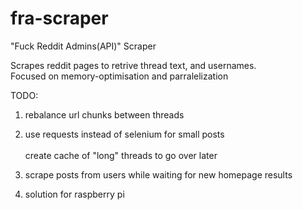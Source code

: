 # fra-scraper
"Fuck Reddit Admins(API)" Scraper

Scrapes reddit pages to retrive thread text, and usernames.<br>
Focused on memory-optimisation and parralelization

TODO:
1. rebalance url chunks between threads
2. use requests instead of selenium for small posts<br>
    <br>
    create cache of "long" threads to go over later
3. scrape posts from users while waiting for new homepage results

999. solution for raspberry pi
